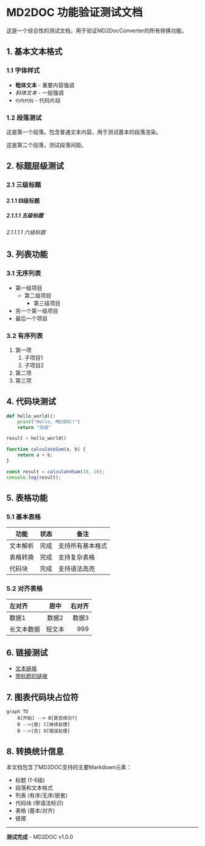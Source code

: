 # MD2DOC 功能验证测试文档

这是一个综合性的测试文档，用于验证MD2DocConverter的所有转换功能。

## 1. 基本文本格式

### 1.1 字体样式
- **粗体文本** - 重要内容强调
- *斜体文本* - 一般强调
- `行内代码` - 代码片段

### 1.2 段落测试
这是第一个段落。包含普通文本内容，用于测试基本的段落渲染。

这是第二个段落，测试段落间距。

## 2. 标题层级测试

### 2.1 三级标题
#### 2.1.1 四级标题
##### 2.1.1.1 五级标题
###### 2.1.1.1.1 六级标题

## 3. 列表功能

### 3.1 无序列表
- 第一级项目
  - 第二级项目
    - 第三级项目
- 另一个第一级项目
- 最后一个项目

### 3.2 有序列表
1. 第一项
   1. 子项目1
   2. 子项目2
2. 第二项
3. 第三项

## 4. 代码块测试

```python
def hello_world():
    print("Hello, MD2DOC!")
    return "完成"

result = hello_world()
```

```javascript
function calculateSum(a, b) {
    return a + b;
}

const result = calculateSum(10, 20);
console.log(result);
```

## 5. 表格功能

### 5.1 基本表格
| 功能 | 状态 | 备注 |
|------|------|------|
| 文本解析 | 完成 | 支持所有基本格式 |
| 表格转换 | 完成 | 支持复杂表格 |
| 代码块 | 完成 | 支持语法高亮 |

### 5.2 对齐表格
| 左对齐 | 居中 | 右对齐 |
|:-------|:----:|-------:|
| 数据1 | 数据2 | 数据3 |
| 长文本数据 | 短文本 | 999 |

## 6. 链接测试

- [文本链接](https://www.example.com)
- [带标题的链接](https://www.example.com "这是链接标题")

## 7. 图表代码块占位符

```mermaid
graph TD
    A[开始] --> B{是否成功?}
    B -->|是| C[继续处理]
    B -->|否| D[错误处理]
```

## 8. 转换统计信息

本文档包含了MD2DOC支持的主要Markdown元素：
- 标题 (1-6级)
- 段落和文本格式
- 列表 (有序/无序/嵌套)
- 代码块 (带语法标识)
- 表格 (基本/对齐)
- 链接

---

**测试完成** - MD2DOC v1.0.0
